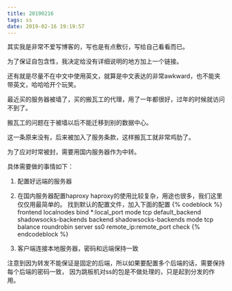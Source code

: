 ```yaml
---
title: 20190216
tags: ss
date: 2019-02-16 19:19:57
---
```



其实我是非常不爱写博客的，写也是有点敷衍，写给自己看看而已。

为了保证自包含性，我决定给没有详细说明的地方加上一个链接。

还有就是尽量不在中文中使用英文，就算是中文表达的非常awkward，也不能夹带英文，哈哈哈开个玩笑。

最近买的服务器被墙了，买的搬瓦工的代理，用了一年都很好，过年的时候就访问不到了。

搬瓦工的问题在于被墙以后不能迁移到别的数据中心。

这一条原来没有，后来被加入了服务条款，这样搬瓦工就非常鸡肋了。

为了应对时常被封，需要用国内服务器作为中转。

具体需要做的事情如下：

1. 配置好远端的服务器

2. 在国内服务器配置haproxy
haproxy的使用比较复杂，用途也很多，我们这里仅仅用最简单的。
找到默认的配置文件，加入下面的配置
{% codeblock %}
frontend localnodes
    bind *:local_port
    mode tcp
    default_backend shadowsocks-backends
backend shadowsocks-backends
    mode tcp
    balance roundrobin
    server ss0 remote_ip:remote_port check
{% endcodeblock %}

3. 客户端连接本地服务器，密码和远端保持一致

注意到因为转发不能保证是固定的后端，所以如果要配置多个后端的话，需要保持每个后端的密码一致，
因为跳板机对ss的包是不做处理的，只是起到分发的作用。
